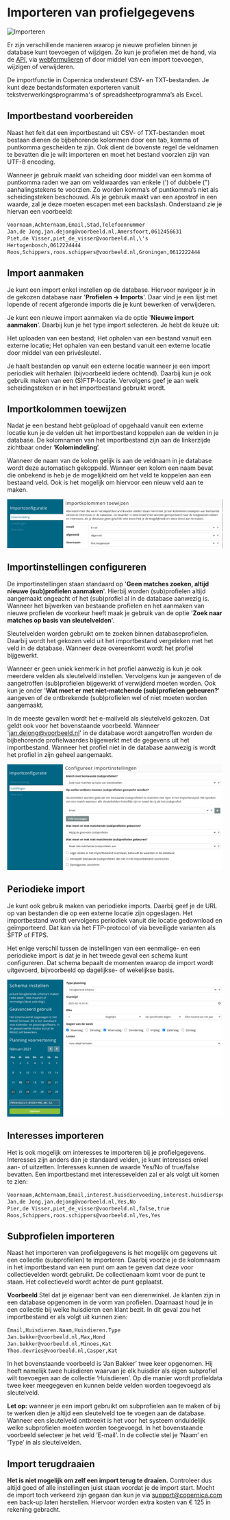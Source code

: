 # Importeren van profielgegevens
![Importeren](https://www.youtube.com/watch?v=uCH9L8Z_hEY)

Er zijn verschillende manieren waarop je nieuwe profielen binnen je database kunt toevoegen of wijzigen. Zo kun je profielen met de hand, via de [API](./apis), via [webformulieren](./webforms) of door middel van een import toevoegen, wijzigen of verwijderen. 

De importfunctie in Copernica ondersteunt CSV- en TXT-bestanden. Je kunt deze bestandsformaten exporteren vanuit tekstverwerkingsprogramma's of spreadsheetprogramma’s als Excel.

## Importbestand voorbereiden
Naast het feit dat een importbestand uit CSV- of TXT-bestanden moet bestaan dienen de bijbehorende kolommen door een tab, komma of puntkomma gescheiden te zijn. Ook dient de bovenste regel de veldnamen te bevatten die je wilt importeren en moet het bestand voorzien zijn van UTF-8 encoding.

Wanneer je gebruik maakt van scheiding door middel van een komma of puntkomma raden we aan om veldwaardes van enkele (') of dubbele (") aanhalingstekens te voorzien. Zo worden komma’s of puntkomma’s niet als scheidingsteken beschouwd. Als je gebruik maakt van een apostrof in een waarde, zal je deze moeten escapen met een backslash. Onderstaand zie je hiervan een voorbeeld:

    Voornaam,Achternaam,Email,Stad,Telefoonnummer
    Jan,de Jong,jan.dejong@voorbeeld.nl,Amersfoort,0612456631
    Piet,de Visser,piet_de_visser@voorbeeld.nl,\'s Hertogenbosch,0612224444
    Roos,Schippers,roos.schippers@voorbeeld.nl,Groningen,0612222444

## Import aanmaken
Je kunt een import enkel instellen op de database. Hiervoor navigeer je in de gekozen database naar '**Profielen -> Imports**'. Daar vind je een lijst met lopende of recent afgeronde imports die je kunt bewerken of verwijderen. 

Je kunt een nieuwe import aanmaken via de optie '**Nieuwe import aanmaken**'. Daarbij kun je het type import selecteren. Je hebt de keuze uit: 

Het uploaden van een bestand;
Het ophalen van een bestand vanuit een externe locatie;
Het ophalen van een bestand vanuit een externe locatie door middel van een privésleutel.

Je haalt bestanden op vanuit een externe locatie wanneer je een import periodiek wilt herhalen (bijvoorbeeld iedere ochtend). Daarbij kun je ook gebruik maken van een (S)FTP-locatie. Vervolgens geef je aan welk scheidingsteken er in het importbestand gebruikt wordt.

## Importkolommen toewijzen
Nadat je een bestand hebt geüpload of opgehaald vanuit een externe locatie kun je de velden uit het importbestand koppelen aan de velden in je database. De kolomnamen van het importbestand zijn aan de linkerzijde zichtbaar onder ‘**Kolomindeling**’.

Wanneer de naam van de kolom gelijk is aan de veldnaam in je database wordt deze automatisch gekoppeld. Wanneer een kolom een naam bevat die onbekend is heb je de mogelijkheid om het veld te koppelen aan een bestaand veld. Ook is het mogelijk om hiervoor een nieuw veld aan te maken.

![Importkolommen wijzigen](../images/nl/import_kolommentoewijzen.png)

## Importinstellingen configureren
De importinstellingen staan standaard op '**Geen matches zoeken, altijd nieuwe (sub)profielen aanmaken**'. Hierbij worden (sub)profielen altijd aangemaakt ongeacht of het (sub)profiel al in de database aanwezig is. Wanneer het bijwerken van bestaande profielen en het aanmaken van nieuwe profielen de voorkeur heeft maak je gebruik van de optie '**Zoek naar matches op basis van sleutelvelden**'. 

Sleutelvelden worden gebruikt om te zoeken binnen databaseprofielen. Daarbij wordt het gekozen veld uit het importbestand vergeleken met het veld in de database. Wanneer deze overeenkomt wordt het profiel bijgewerkt. 

Wanneer er geen uniek kenmerk in het profiel aanwezig is kun je ook meerdere velden als sleutelveld instellen. Vervolgens kun je aangeven of de aangetroffen (sub)profielen bijgewerkt of verwijderd moeten worden. Ook kun je onder '**Wat moet er met niet-matchende (sub)profielen gebeuren?**' aangeven of de ontbrekende (sub)profielen wel of niet moeten worden aangemaakt.

In de meeste gevallen wordt het e-mailveld als sleutelveld gekozen. Dat geldt ook voor het bovenstaande voorbeeld. Wanneer 'jan.dejong@voorbeeld.nl' in de database wordt aangetroffen worden de bijbehorende profielwaardes bijgewerkt met de gegevens uit het importbestand. Wanneer het profiel niet in de database aanwezig is wordt het profiel in zijn geheel aangemaakt.

![Importinstellingen configureren](../images/nl/import_configureer.png)

## Periodieke import
Je kunt ook gebruik maken van periodieke imports. Daarbij geef je de URL op van bestanden die op een externe locatie zijn opgeslagen. Het importbestand wordt vervolgens periodiek vanuit die locatie gedownload en geïmporteerd. Dat kan via het FTP-protocol of via beveiligde varianten als SFTP of FTPS.

Het enige verschil tussen de instellingen van een eenmalige- en een periodieke import is dat je in het tweede geval een schema kunt configureren. Dat schema bepaalt de momenten waarop de import wordt uitgevoerd, bijvoorbeeld op dagelijkse- of wekelijkse basis.

![Periodieke import](../images/nl/import_periodiek.png)

## Interesses importeren
Het is ook mogelijk om interesses te importeren bij je profielgegevens. Interesses zijn anders dan je standaard velden, je kunt interesses enkel aan- of uitzetten. Interesses kunnen de waarde Yes/No of true/false bevatten. Een importbestand met interessevelden zal er als volgt uit komen te zien: 

    Voornaam,Achternaam,Email,interest.huisdiervoeding,interest.huisdierspeeltjes
    Jan,de Jong,jan.dejong@voorbeeld.nl,Yes,No
    Pier,de Visser,piet_de_visser@voorbeeld.nl,false,true
    Roos,Schippers,roos.schippers@voorbeeld.nl,Yes,Yes

## Subprofielen importeren
Naast het importeren van profielgegevens is het mogelijk om gegevens uit een collectie (subprofielen) te importeren. Daarbij voorzie je de kolomnaam in het importbestand van een punt om aan te geven dat deze voor collectievelden wordt gebruikt. De collectienaam komt voor de punt te staan. Het collectieveld wordt achter de punt geplaatst.

**Voorbeeld**
Stel dat je eigenaar bent van een dierenwinkel. Je klanten zijn in een database opgenomen in de vorm van profielen. Daarnaast houd je in een collectie bij welke huisdieren een klant bezit. In dit geval zou het importbestand er als volgt uit kunnen zien:

    Email,Huisdieren.Naam,Huisdieren.Type
    Jan.bakker@voorbeeld.nl,Max,Hond
    Jan.bakker@voorbeeld.nl,Minoes,Kat
    Theo.devries@voorbeeld.nl,Casper,Kat

In het bovenstaande voorbeeld is ‘Jan Bakker’ twee keer opgenomen. Hij heeft namelijk twee huisdieren waarvan je elk huisdier als eigen subprofiel wilt toevoegen aan de collectie ‘Huisdieren’. Op die manier wordt profieldata twee keer meegegeven en kunnen beide velden worden toegevoegd als sleutelveld.

**Let op:** wanneer je een import gebruikt om subprofielen aan te maken of bij te werken dien je altijd een sleutelveld toe te voegen aan de database. Wanneer een sleutelveld ontbreekt is het voor het systeem onduidelijk welke subprofielen moeten worden toegevoegd. In het bovenstaande voorbeeld selecteer je het veld ‘E-mail’. In de collectie stel je ‘Naam’ en ‘Type’ in als sleutelvelden.

## Import terugdraaien
**Het is niet mogelijk om zelf een import terug te draaien.** Controleer dus altijd goed of alle instellingen juist staan voordat je de import start. Mocht de import toch verkeerd zijn gegaan dan kun je via [support@copernica.com](support@copernica.com) een back-up laten herstellen. Hiervoor worden extra kosten van € 125 in rekening gebracht.

